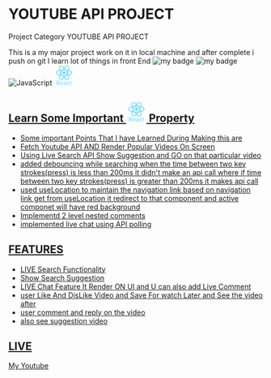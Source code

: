 # YOUTUBE API PROJECT
Project Category YOUTUBE API PROJECT



This is a my major project work on it in local machine and after complete i push on git I learn lot of things in front End
![my badge](https://img.shields.io/badge/HTML5-E34F26.svg?style=for-the-badge&logo=HTML5&logoColor=white)
![my badge](https://img.shields.io/badge/CSS3-1572B6.svg?style=for-the-badge&logo=CSS3&logoColor=white)
![JavaScript](https://img.shields.io/badge/javascript-%23323330.svg?style=for-the-badge&logo=javascript&logoColor=%23F7DF1E)
<img src="https://raw.githubusercontent.com/devicons/devicon/master/icons/react/react-original-wordmark.svg" alt="react" width="40" height="40"/> </a> <a href="https://redux.js.org" target="_blank" rel="noreferrer">

## Learn Some Important <img src="https://raw.githubusercontent.com/devicons/devicon/master/icons/react/react-original-wordmark.svg" alt="react" width="40" height="40"/> </a> <a href="https://redux.js.org" target="_blank" rel="noreferrer"> Property

- Some important Points That I have Learned During Making this are
- Fetch Youtube API AND Render Popular Videos On Screen
- Using Live Search API Show Suggestion and GO on that particular video 
- added debouncing while searching when the time between two key strokes(press) is less than 200ms it didn't make an api call where if time between two key strokes(press) is greater than 200ms it makes api call
- used useLocation to maintain the navigation link based on navigation link get from useLocation it redirect to that component and active componet will have red background
- Implementd 2 level nested comments
- implemented live chat using API polling


## FEATURES
- LIVE Search Functionality 
- Show Search Suggestion
- LIVE Chat Feature It Render ON UI and U can also add Live Comment
- user Like And DisLike Video and Save For watch Later and See the video after 
- user comment and reply on the video
- also see suggestion video

## LIVE
[My Youtube](https://654147e13e1e553f3d6d978a--famous-cascaron-9f7c24.netlify.app/)
